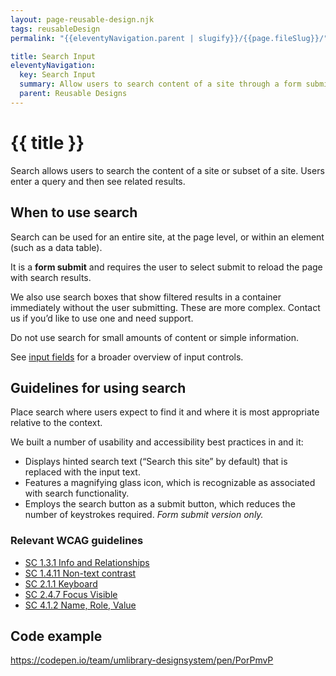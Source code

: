 ```yaml
---
layout: page-reusable-design.njk
tags: reusableDesign
permalink: "{{eleventyNavigation.parent | slugify}}/{{page.fileSlug}}/"

title: Search Input
eleventyNavigation:
  key: Search Input
  summary: Allow users to search content of a site through a form submit.
  parent: Reusable Designs
---
```


# {{ title }}

Search allows users to search the content of a site or subset of a site. Users enter a query and then see related results.

## When to use search

Search can be used for an entire site, at the page level, or within an element (such as a data table).

It is a **form submit** and requires the user to select submit to reload the page with search results.

We also use search boxes that show filtered results in a container immediately without the user submitting. These are more complex. Contact us if you’d like to use one and need support.

Do not use search for small amounts of content or simple information.

See [input fields](/reusable-designs/input-fields/) for a broader overview of input controls.

## Guidelines for using search

Place search where users expect to find it and where it is most appropriate relative to the context.

We built a number of usability and accessibility best practices in and it:

* Displays hinted search text (“Search this site” by default) that is replaced with the input text.  
* Features a magnifying glass icon, which is recognizable as associated with search functionality.  
* Employs the search button as a submit button, which reduces the number of keystrokes required. *Form submit version only.*

### Relevant WCAG guidelines

* [SC 1.3.1 Info and Relationships](https://www.w3.org/WAI/WCAG22/Understanding/info-and-relationships)  
* [SC 1.4.11 Non-text contrast](https://www.w3.org/WAI/WCAG22/Understanding/non-text-contrast)  
* [SC 2.1.1 Keyboard](https://www.w3.org/WAI/WCAG22/Understanding/keyboard)  
* [SC 2.4.7 Focus Visible](https://www.w3.org/WAI/WCAG22/Understanding/focus-visible)  
* [SC 4.1.2 Name, Role, Value](https://www.w3.org/WAI/WCAG22/Understanding/name-role-value)

## Code example

https://codepen.io/team/umlibrary-designsystem/pen/PorPmvP
